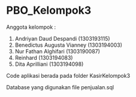 # PBO_Kelompok3
Anggota kelompok :
1. Andriyan Daud Despandi     (1303193115)
2. Benedictus Augusta Vianney (1303194003)
3. Nur Fathan Alghifari       (1303190087)
4. Reinhard                   (1303194083)
5. Dita Aprilliani            (1303194098)

Code aplikasi berada pada folder KasirKelompok3

Database yang digunakan file penjualan.sql
